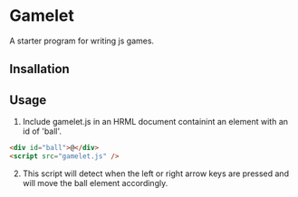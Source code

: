 # Gamelet

A starter program for writing js games.

## Insallation

## Usage

1. Include gamelet.js in an HRML document containint an element with an id of 'ball'.

```html
<div id="ball">@</div>
<script src="gamelet.js" />
```

2. This script will detect when the left or right arrow keys are pressed and will move the ball element accordingly.
